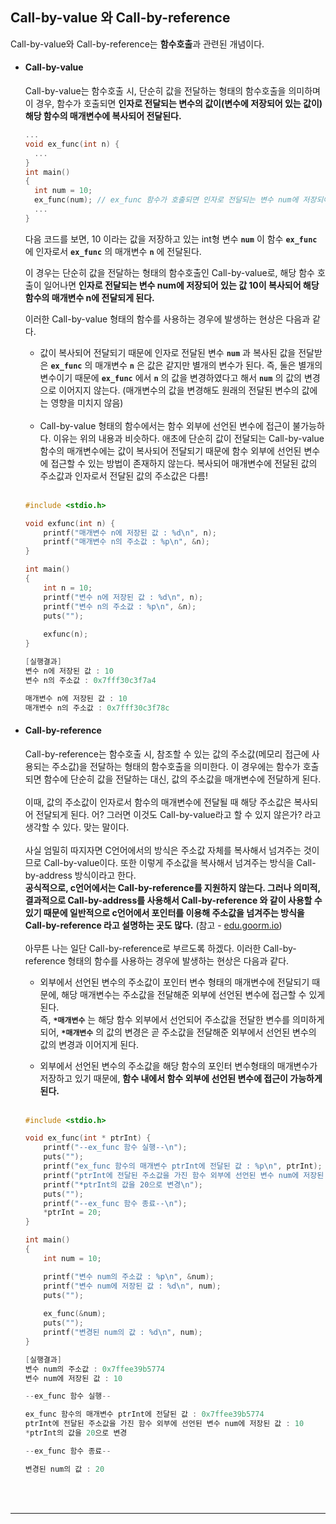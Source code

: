## Call-by-value 와 Call-by-reference
Call-by-value와 Call-by-reference는 **함수호출**과 관련된 개념이다. 

- #### Call-by-value
  Call-by-value는 함수호출 시, 단순히 값을 전달하는 형태의 함수호출을 의미하며 이 경우, 함수가 호출되면 **인자로 전달되는 변수의 값이(변수에 저장되어 있는 값이) 해당 함수의 매개변수에 복사되어 전달된다.**
  ```c
  ...
  void ex_func(int n) {
    ...
  }
  int main()
  {
    int num = 10;
    ex_func(num); // ex_func 함수가 호출되면 인자로 전달되는 변수 num에 저장되어 있는 값 10이 복사되어 해당 함수의 매개변수 n에 전달됨
    ...
  }
  ```
  다음 코드를 보면, 10 이라는 값을 저장하고 있는 int형 변수 **`num`** 이 함수 **`ex_func`** 에 인자로서 **`ex_func`** 의 매개변수 **`n`** 에 전달된다.<br>
  
  이 경우는 단순히 값을 전달하는 형태의 함수호출인 Call-by-value로, 해당 함수 호출이 일어나면 **인자로 전달되는 변수 num에 저장되어 있는 값 10이 복사되어 해당 함수의 매개변수 n에 전달되게 된다.**<br>
  
  이러한 Call-by-value 형태의 함수를 사용하는 경우에 발생하는 현상은 다음과 같다.<br>
  - 값이 복사되어 전달되기 때문에 인자로 전달된 변수 **`num`** 과 복사된 값을 전달받은 **`ex_func`** 의 매개변수 **`n`** 은 값은 같지만 별개의 변수가 된다. 즉, 둘은 별개의 변수이기 때문에 **`ex_func`** 에서 **`n`** 의 값을 변경하였다고 해서 **`num`** 의 값의 변경으로 이어지지 않는다. (매개변수의 값을 변경해도 원래의 전달된 변수의 값에는 영향을 미치지 않음)<br><br>
  - Call-by-value 형태의 함수에서는 함수 외부에 선언된 변수에 접근이 불가능하다. 이유는 위의 내용과 비슷하다. 애초에 단순히 값이 전달되는 Call-by-value 함수의 매개변수에는 값이 복사되어 전달되기 때문에 함수 외부에 선언된 변수에 접근할 수 있는 방법이 존재하지 않는다. 
  복사되어 매개변수에 전달된 값의 주소값과 인자로서 전달된 값의 주소값은 다름!<br><br>
  ```c
  #include <stdio.h>

  void exfunc(int n) {
	  printf("매개변수 n에 저장된 값 : %d\n", n);
	  printf("매개변수 n의 주소값 : %p\n", &n);
  }

  int main()
  {
	  int n = 10;
	  printf("변수 n에 저장된 값 : %d\n", n);
	  printf("변수 n의 주소값 : %p\n", &n);
	  puts("");
	
	  exfunc(n);
  }
  ```
  ```c
  [실행결과]
  변수 n에 저장된 값 : 10
  변수 n의 주소값 : 0x7fff30c3f7a4

  매개변수 n에 저장된 값 : 10
  매개변수 n의 주소값 : 0x7fff30c3f78c
  ```
- #### Call-by-reference
  Call-by-reference는 함수호출 시, 참조할 수 있는 값의 주소값(메모리 접근에 사용되는 주소값)을 전달하는 형태의 함수호출을 의미한다. 이 경우에는 함수가 호출되면 함수에 단순히 값을 전달하는 대신, 값의 주소값을 매개변수에 전달하게 된다. <br><br>
  이때, 값의 주소값이 인자로서 함수의 매개변수에 전달될 때 해당 주소값은 복사되어 전달되게 된다. 어? 그러면 이것도 Call-by-value라고 할 수 있지 않은가? 라고 생각할 수 있다.
  맞는 말이다.<br><br>
  사실 엄밀히 따지자면 C언어에서의 방식은 주소값 자체를 복사해서 넘겨주는 것이므로 Call-by-value이다. 또한 이렇게 주소값을 복사해서 넘겨주는 방식을 Call-by-address 방식이라고 한다.<br>
  **공식적으로, c언어에서는 Call-by-reference를 지원하지 않는다. 그러나 의미적, 결과적으로 Call-by-address를 사용해서 Call-by-reference 와 같이 사용할 수 있기 때문에 일반적으로 c언어에서 포인터를 이용해 주소값을 넘겨주는 방식을 Call-by-reference 라고 설명하는 곳도 많다.** (참고 - [edu.goorm.io](https://edu.goorm.io/learn/lecture/201/%ED%95%9C-%EB%88%88%EC%97%90-%EB%81%9D%EB%82%B4%EB%8A%94-c%EC%96%B8%EC%96%B4-%EA%B8%B0%EC%B4%88/lesson/1271949/call-by-value-call-by-reference))<br><br>
  아무튼 나는 일단 Call-by-reference로 부르도록 하겠다. 이러한 Call-by-reference 형태의 함수를 사용하는 경우에 발생하는 현상은 다음과 같다.<br>
  - 외부에서 선언된 변수의 주소값이 포인터 변수 형태의 매개변수에 전달되기 때문에, 해당 매개변수는 주소값을 전달해준 외부에 선언된 변수에 접근할 수 있게된다. <br>
  즉, **`*매개변수`** 는 해당 함수 외부에서 선언되어 주소값을 전달한 변수를 의미하게되어, **`*매개변수`** 의 값의 변경은 곧 주소값을 전달해준 외부에서 선언된 변수의 값의 변경과 이어지게 된다. 
  
  - 외부에서 선언된 변수의 주소값을 해당 함수의 포인터 변수형태의 매개변수가 저장하고 있기 때문에, **함수 내에서 함수 외부에 선언된 변수에 접근이 가능하게 된다.** <br><br>
  ```c
  #include <stdio.h>

  void ex_func(int * ptrInt) {
	  printf("--ex_func 함수 실행--\n");
	  puts("");
	  printf("ex_func 함수의 매개변수 ptrInt에 전달된 값 : %p\n", ptrInt);
	  printf("ptrInt에 전달된 주소값을 가진 함수 외부에 선언된 변수 num에 저장된 값 : %d\n", *ptrInt);
	  printf("*ptrInt의 값을 20으로 변경\n");
	  puts("");
	  printf("--ex_func 함수 종료--\n");
	  *ptrInt = 20;
  }

  int main()
  {
	  int num = 10;

	  printf("변수 num의 주소값 : %p\n", &num);
	  printf("변수 num에 저장된 값 : %d\n", num);
	  puts("");
	
	  ex_func(&num);
	  puts("");
	  printf("변경된 num의 값 : %d\n", num);
  }
  ```
  ```c
  [실행결과]
  변수 num의 주소값 : 0x7ffee39b5774
  변수 num에 저장된 값 : 10

  --ex_func 함수 실행--

  ex_func 함수의 매개변수 ptrInt에 전달된 값 : 0x7ffee39b5774
  ptrInt에 전달된 주소값을 가진 함수 외부에 선언된 변수 num에 저장된 값 : 10
  *ptrInt의 값을 20으로 변경

  --ex_func 함수 종료--

  변경된 num의 값 : 20
  ```
  <br><br>
---
  
  
  
	

  
  
  
